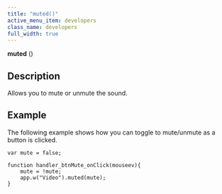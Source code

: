 ```yaml
---
title: "muted()"
active_menu_item: developers
class_name: developers
full_width: true
---
```



**muted** ()

## Description

Allows you to mute or unmute the sound.

## Example

The following example shows how you can toggle to mute/unmute as a button is clicked.

    var mute = false;
     
    function handler_btnMute_onClick(mouseev){
        mute = !mute;
        app.w("Video").muted(mute);
    }
     
     
   

